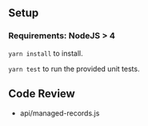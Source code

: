 ## Setup

### Requirements: NodeJS > 4

`yarn install` to install.

`yarn test` to run the provided unit tests.

## Code Review

- api/managed-records.js

